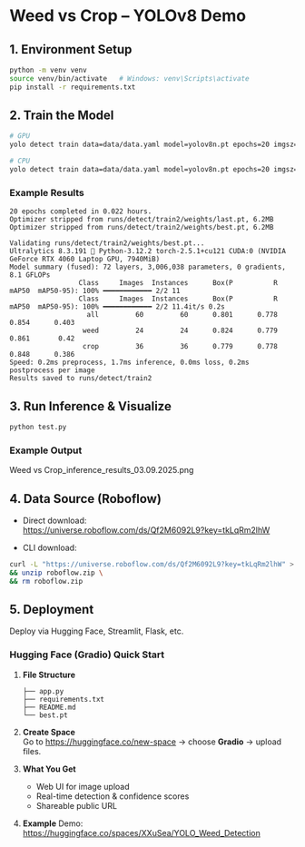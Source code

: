 
# Weed vs Crop – YOLOv8 Demo

## 1. Environment Setup
```bash
python -m venv venv
source venv/bin/activate   # Windows: venv\Scripts\activate
pip install -r requirements.txt
```

## 2. Train the Model
```bash
# GPU
yolo detect train data=data/data.yaml model=yolov8n.pt epochs=20 imgsz=640 device=0

# CPU
yolo detect train data=data/data.yaml model=yolov8n.pt epochs=20 imgsz=640 device=cpu
```

### Example Results
```
20 epochs completed in 0.022 hours.
Optimizer stripped from runs/detect/train2/weights/last.pt, 6.2MB
Optimizer stripped from runs/detect/train2/weights/best.pt, 6.2MB

Validating runs/detect/train2/weights/best.pt...
Ultralytics 8.3.191 🚀 Python-3.12.2 torch-2.5.1+cu121 CUDA:0 (NVIDIA GeForce RTX 4060 Laptop GPU, 7940MiB)
Model summary (fused): 72 layers, 3,006,038 parameters, 0 gradients, 8.1 GFLOPs
                 Class     Images  Instances      Box(P          R      mAP50  mAP50-95): 100% ━━━━━━━━━━━━ 2/2 11
                 Class     Images  Instances      Box(P          R      mAP50  mAP50-95): 100% ━━━━━━━━━━━━ 2/2 11.4it/s 0.2s
                   all         60         60      0.801      0.778      0.854      0.403
                  weed         24         24      0.824      0.779      0.861       0.42
                  crop         36         36      0.779      0.778      0.848      0.386
Speed: 0.2ms preprocess, 1.7ms inference, 0.0ms loss, 0.2ms postprocess per image
Results saved to runs/detect/train2
```

## 3. Run Inference & Visualize
```bash
python test.py
```

### Example Output
Weed vs Crop_inference_results_03.09.2025.png

## 4. Data Source (Roboflow)
- Direct download:  
  https://universe.roboflow.com/ds/Qf2M6092L9?key=tkLqRm2lhW

- CLI download:
```bash
curl -L "https://universe.roboflow.com/ds/Qf2M6092L9?key=tkLqRm2lhW" > roboflow.zip \
&& unzip roboflow.zip \
&& rm roboflow.zip
```

## 5. Deployment
Deploy via Hugging Face, Streamlit, Flask, etc.

### Hugging Face (Gradio) Quick Start
1. **File Structure**
   ```
   ├── app.py
   ├── requirements.txt
   ├── README.md
   └── best.pt
   ```
2. **Create Space**  
   Go to https://huggingface.co/new-space → choose **Gradio** → upload files.

3. **What You Get**
   - Web UI for image upload  
   - Real-time detection & confidence scores  
   - Shareable public URL
  
 4. **Example**
Demo: https://huggingface.co/spaces/XXuSea/YOLO_Weed_Detection

